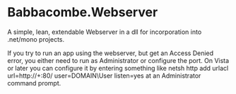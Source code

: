 Babbacombe.Webserver
====================

A simple, lean, extendable Webserver in a dll for incorporation into .net/mono projects.

If you try to run an app using the webserver, but get an Access Denied error, you either need to run as Administrator or configure the port. On Vista or later you can configure it by entering something like
netsh http add urlacl url=http://+:80/ user=DOMAIN\User listen=yes
at an Administrator command prompt.
